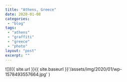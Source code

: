 ```yaml
---
title: "Athens, Greece"
date: 2020-01-08
categories: 
 - "blog"
tags: 
 - "athens"
 - "graffiti"
 - "greece"
 - "photo"
layout: "post"
excerpt: ""
---
```


![]({{ site.url }}{{ site.baseurl }}'/assets/img/2020/01/wp-1578493557664.jpg' )
